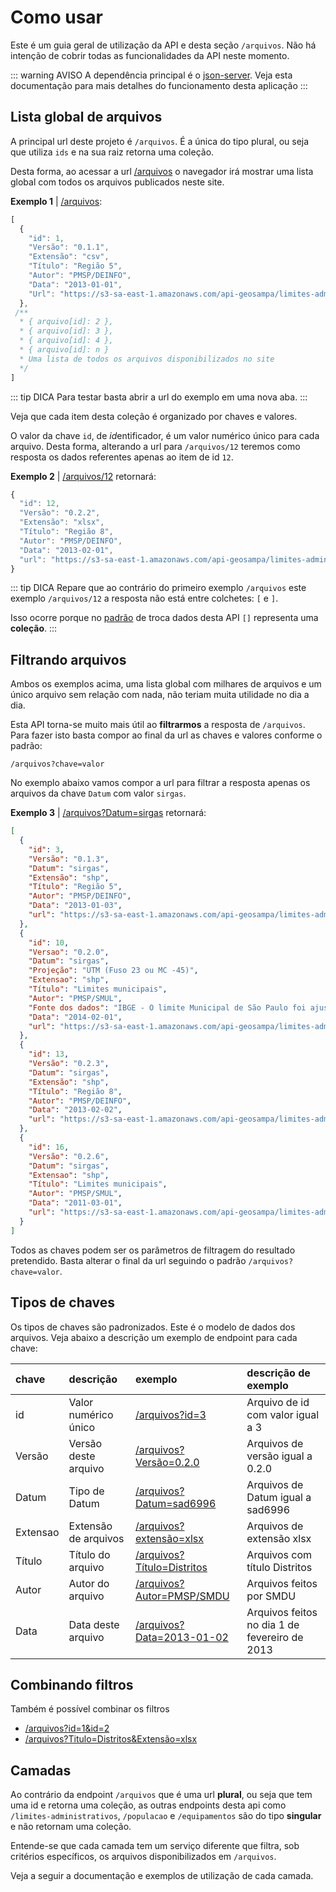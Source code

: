 # Como usar

Este é um guia geral de utilização da API e desta seção `/arquivos`. Não há intenção de cobrir todas as funcionalidades da API neste momento.

::: warning AVISO
A dependência principal é o [json-server](https://github.com/typicode/json-server). Veja esta documentação para mais detalhes do funcionamento desta aplicação
:::

## Lista global de arquivos
A principal url deste projeto é `/arquivos`. É a única do tipo plural, ou seja que utiliza `ids` e na sua raiz retorna uma coleção.

Desta forma, ao acessar a url [/arquivos](https://api-geosampa.herokuapp.com/v1/arquivos) o navegador irá mostrar uma lista global com todos os arquivos publicados neste site.

**Exemplo 1** | [/arquivos](https://api-geosampa.herokuapp.com/v1/arquivos):
```javascript
[
  {
    "id": 1,
    "Versão": "0.1.1",
    "Extensão": "csv",
    "Título": "Região 5",
    "Autor": "PMSP/DEINFO",
    "Data": "2013-01-01",
    "Url": "https://s3-sa-east-1.amazonaws.com/api-geosampa/limites-adminitrativos_regiao5_0.1.0_dicionario-csv.zip"
  },
 /**
  * { arquivo[id]: 2 },
  * { arquivo[id]: 3 },
  * { arquivo[id]: 4 },
  * { arquivo[id]: n }
  * Uma lista de todos os arquivos disponibilizados no site
  */
]
```
::: tip DICA
Para testar basta abrir a url do exemplo em uma nova aba.
:::

Veja que cada item desta coleção é organizado por chaves e valores.

O valor da chave `id`, de *id*entificador, é um valor numérico único para cada arquivo. Desta forma, alterando a url para `/arquivos/12` teremos como resposta os dados referentes apenas ao item de id `12`.

**Exemplo 2** | [/arquivos/12](https://api-geosampa.herokuapp.com/v1/arquivos/12) retornará:
```javascript
{
  "id": 12,
  "Versão": "0.2.2",
  "Extensão": "xlsx",
  "Título": "Região 8",
  "Autor": "PMSP/DEINFO",
  "Data": "2013-02-01",
  "url": "https://s3-sa-east-1.amazonaws.com/api-geosampa/limites-adminitrativos_regiao8_0.1.0_dicionario-xlsx.zip"
}
```
::: tip DICA
Repare que ao contrário do primeiro exemplo `/arquivos` este exemplo `/arquivos/12` a resposta não está entre colchetes: `[` e `]`. 

Isso ocorre porque no [padrão](https://pt.wikipedia.org/wiki/JSON)  de troca dados desta API `[]` representa uma **coleção**.
:::

## Filtrando arquivos
Ambos os exemplos acima, uma lista global com milhares de arquivos e um único arquivo sem relação com nada, não teriam muita utilidade no dia a dia.

Esta API torna-se muito mais útil ao **filtrarmos** a resposta de `/arquivos`. Para fazer isto basta compor ao final da url as chaves e valores conforme o padrão:


`/arquivos?chave=valor`


No exemplo abaixo vamos compor a url para filtrar a resposta apenas os arquivos da chave `Datum` com valor `sirgas`.

**Exemplo 3** | [/arquivos?Datum=sirgas](https://api-geosampa.herokuapp.com/v1/arquivos?Datum=sirgas) retornará:

```json
[
  {
    "id": 3,
    "Versão": "0.1.3",
    "Datum": "sirgas",
    "Extensão": "shp",
    "Título": "Região 5",
    "Autor": "PMSP/DEINFO",
    "Data": "2013-01-03",
    "url": "https://s3-sa-east-1.amazonaws.com/api-geosampa/limites-adminitrativos_regiao5_0.1.0_shp-sirgas.zip"
  },
  {
    "id": 10,
    "Versao": "0.2.0",
    "Datum": "sirgas",
    "Projeção": "UTM (Fuso 23 ou MC -45)",
    "Extensao": "shp",
    "Título": "Limites municipais",
    "Autor": "PMSP/SMUL",
    "Fonte dos dados": "IBGE - O limite Municipal de São Paulo foi ajustado (maio 2017) pela PRODAM para compatibilizar com uma escala maior.",
    "Data": "2014-02-01",
    "url": "https://s3-sa-east-1.amazonaws.com/api-geosampa/limites-adminitrativos_limites-municipais_0.1.0_shp-sirgas.zip"
  },
  {
    "id": 13,
    "Versão": "0.2.3",
    "Datum": "sirgas",
    "Extensão": "shp",
    "Título": "Região 8",
    "Autor": "PMSP/DEINFO",
    "Data": "2013-02-02",
    "url": "https://s3-sa-east-1.amazonaws.com/api-geosampa/limites-adminitrativos_regiao8_0.1.0_shp-sirgas.zip"
  },
  {
    "id": 16,
    "Versão": "0.2.6",
    "Datum": "sirgas",
    "Extensao": "shp",
    "Título": "Limites municipais",
    "Autor": "PMSP/SMUL",
    "Data": "2011-03-01",
    "url": "https://s3-sa-east-1.amazonaws.com/api-geosampa/limites-adminitrativos_prefeituras-regionais_0.1.0_shp-sirgas.zip"
  }
]
```

Todos as chaves podem ser os parâmetros de filtragem do resultado pretendido. Basta alterar o final da url seguindo o padrão `/arquivos?chave=valor`.


## Tipos de chaves

Os tipos de chaves são padronizados. Este é o modelo de dados dos arquivos. Veja abaixo a descrição um exemplo de endpoint para cada chave:

| chave | descrição | exemplo | descrição de exemplo |
|:- |:- |:- |:- |
| id | Valor numérico único | [/arquivos?id=3](https://api-geosampa.herokuapp.com/v1/arquivos?id=3)| Arquivo de id com valor igual a 3 |
| Versão | Versão deste arquivo | [/arquivos?Versão=0.2.0](https://api-geosampa.herokuapp.com/v1/arquivos?Versão=0.2.0) | Arquivos de versão igual a 0.2.0 |
| Datum | Tipo de Datum | [/arquivos?Datum=sad6996](https://api-geosampa.herokuapp.com/v1/arquivos?Datum=sad6996) | Arquivos de Datum igual a sad6996 |
| Extensao | Extensão de arquivos | [/arquivos?extensão=xlsx](https://api-geosampa.herokuapp.com/v1/arquivos?extensão=xlsx) | Arquivos de extensão xlsx |
| Título | Título do arquivo | [/arquivos?Título=Distritos](https://api-geosampa.herokuapp.com/v1/arquivos?Título=Distritos) | Arquivos com título Distritos |
| Autor | Autor do arquivo | [/arquivos?Autor=PMSP/SMDU](https://api-geosampa.herokuapp.com/v1/arquivos?Autor=PMSP/SMDU) | Arquivos feitos por SMDU |
| Data | Data deste arquivo | [/arquivos?Data=2013-01-02](https://api-geosampa.herokuapp.com/v1/arquivos?Data=2013-02-01) | Arquivos feitos no dia 1 de fevereiro de 2013 |


## Combinando filtros
Também é possível combinar os filtros

* [/arquivos?id=1&id=2](https://api-geosampa.herokuapp.com/v1/arquivos?id=1&id=2)
* [/arquivos?Titulo=Distritos&Extensão=xlsx](https://api-geosampa.herokuapp.com/v1/arquivos?Titulo=Distritos&Extensão=xlsx)


## Camadas
Ao contrário da endpoint `/arquivos` que é uma url **plural**, ou seja que tem uma id e retorna uma coleção, as outras endpoints desta api como `/limites-administrativos`, `/populacao` e `/equipamentos` são do tipo **singular** e não retornam uma coleção.

Entende-se que cada camada tem um serviço diferente que filtra, sob critérios específicos, os arquivos disponibilizados em `/arquivos`.

Veja a seguir a documentação e exemplos de utilização de cada camada.